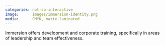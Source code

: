 ```yaml
---
categories: not-so-interactive
image:      images/immersion-identity.png
media:      CMYK, matte-laminated
---
```

Immersion offers development and corporate training, specifically in areas of
leadership and team effectiveness.
